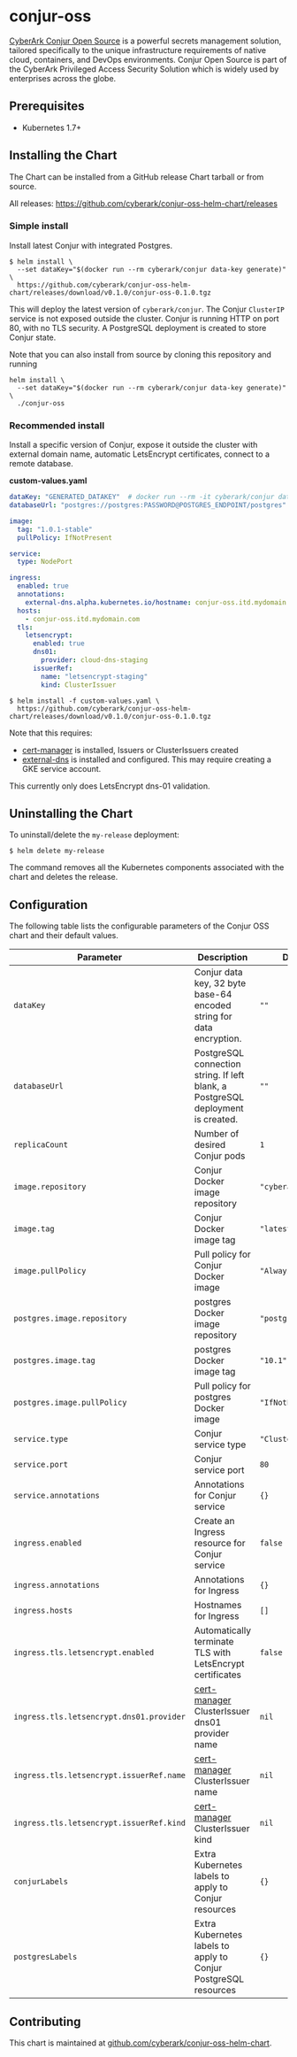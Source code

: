 # conjur-oss

[CyberArk Conjur Open Source](https://www.conjur.org) is a powerful secrets management solution,
tailored specifically to the unique infrastructure requirements of
native cloud, containers, and DevOps environments.
Conjur Open Source is part of the CyberArk Privileged Access Security Solution which is widely used by enterprises across the globe.

## Prerequisites

- Kubernetes 1.7+

## Installing the Chart

The Chart can be installed from a GitHub release Chart tarball or from source.

All releases: https://github.com/cyberark/conjur-oss-helm-chart/releases

### Simple install

Install latest Conjur with integrated Postgres.

```sh-session
$ helm install \
  --set dataKey="$(docker run --rm cyberark/conjur data-key generate)" \
  https://github.com/cyberark/conjur-oss-helm-chart/releases/download/v0.1.0/conjur-oss-0.1.0.tgz
```

This will deploy the latest version of `cyberark/conjur`.
The Conjur `ClusterIP` service is not exposed outside the cluster.
Conjur is running HTTP on port 80, with no TLS security.
A PostgreSQL deployment is created to store Conjur state.

Note that you can also install from source by cloning this repository and running

```sh-session
helm install \
  --set dataKey="$(docker run --rm cyberark/conjur data-key generate)" \
  ./conjur-oss
```

### Recommended install

Install a specific version of Conjur, expose it outside the cluster with external domain name, automatic LetsEncrypt certificates, connect to a remote database.

**custom-values.yaml**

```yaml
dataKey: "GENERATED_DATAKEY"  # docker run --rm -it cyberark/conjur data-key generate
databaseUrl: "postgres://postgres:PASSWORD@POSTGRES_ENDPOINT/postgres"

image:
  tag: "1.0.1-stable"
  pullPolicy: IfNotPresent

service:
  type: NodePort

ingress:
  enabled: true
  annotations:
    external-dns.alpha.kubernetes.io/hostname: conjur-oss.itd.mydomain.com.
  hosts:
    - conjur-oss.itd.mydomain.com
  tls:
    letsencrypt:
      enabled: true
      dns01:
        provider: cloud-dns-staging
      issuerRef:
        name: "letsencrypt-staging"
        kind: ClusterIssuer
```

```sh-session
$ helm install -f custom-values.yaml \
  https://github.com/cyberark/conjur-oss-helm-chart/releases/download/v0.1.0/conjur-oss-0.1.0.tgz
```

Note that this requires:
- [cert-manager](https://github.com/jetstack/cert-manager) is installed, Issuers or ClusterIssuers created
- [external-dns](https://github.com/kubernetes-incubator/external-dns) is installed and configured. This may require creating a GKE service account.

This currently only does LetsEncrypt dns-01 validation.

## Uninstalling the Chart

To uninstall/delete the `my-release` deployment:

```
$ helm delete my-release
```

The command removes all the Kubernetes components
associated with the chart and deletes the release.

## Configuration

The following table lists the configurable parameters of the Conjur OSS chart and their default values.

|Parameter|Description|Default|
|---------|-----------|-------|
|`dataKey`|Conjur data key, 32 byte base-64 encoded string for data encryption.|`""`|
|`databaseUrl`|PostgreSQL connection string. If left blank, a PostgreSQL deployment is created.|`""`|
|`replicaCount`|Number of desired Conjur pods|`1`|
|`image.repository`|Conjur Docker image repository|`"cyberark/conjur"`|
|`image.tag`|Conjur Docker image tag|`"latest"`|
|`image.pullPolicy`|Pull policy for Conjur Docker image|`"Always"`|
|`postgres.image.repository`|postgres Docker image repository|`"postgres"`|
|`postgres.image.tag`|postgres Docker image tag|`"10.1"`|
|`postgres.image.pullPolicy`|Pull policy for postgres Docker image|`"IfNotPresent"`|
|`service.type`|Conjur service type|`"ClusterIP"`|
|`service.port`|Conjur service port|`80`|
|`service.annotations`|Annotations for Conjur service|`{}`|
|`ingress.enabled`|Create an Ingress resource for Conjur service|`false`|
|`ingress.annotations`|Annotations for Ingress|`{}`|
|`ingress.hosts`|Hostnames for Ingress|`[]`|
|`ingress.tls.letsencrypt.enabled`|Automatically terminate TLS with LetsEncrypt certificates|`false`|
|`ingress.tls.letsencrypt.dns01.provider`|[cert-manager](https://github.com/jetstack/cert-manager) ClusterIssuer dns01 provider name|`nil`|
|`ingress.tls.letsencrypt.issuerRef.name`|[cert-manager](https://github.com/jetstack/cert-manager) ClusterIssuer name|`nil`|
|`ingress.tls.letsencrypt.issuerRef.kind`|[cert-manager](https://github.com/jetstack/cert-manager) ClusterIssuer kind|`nil`|
|`conjurLabels`|Extra Kubernetes labels to apply to Conjur resources|`{}`|
|`postgresLabels`|Extra Kubernetes labels to apply to Conjur PostgreSQL resources|`{}`|

## Contributing

This chart is maintained at
[github.com/cyberark/conjur-oss-helm-chart](https://github.com/cyberark/conjur-oss-helm-chart).
